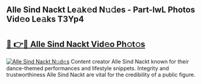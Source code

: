 ## Alle Sind Nackt Le𝚊k𝚎d N𝚞𝚍es - Part-lwL Photos Vid𝚎o Le𝚊ks T3Yp4

# <h2><a href="http://fb48ab.evod.top/?m=Alle+Sind+Nackt">🔗 👉🔴 Alle Sind Nackt Vid𝚎o Ph𝚘t𝚘s</a></h2>

[![Alle Sind Nackt N𝚞d𝚎s](https://i.imgur.com/8V9OHl7.gif)](http://fb48ab.evod.top/?m=Alle+Sind+Nackt)
Content creator Alle Sind Nackt known for their dance-themed performances and lifestyle snippets. Integrity and trustworthiness Alle Sind Nackt are vital for the credibility of a public figure. 
